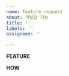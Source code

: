 ```yaml
---
name: Feature request
about: 개발할 기능
title: ''
labels: ''
assignees: ''

---
```


**FEATURE**


**HOW**
